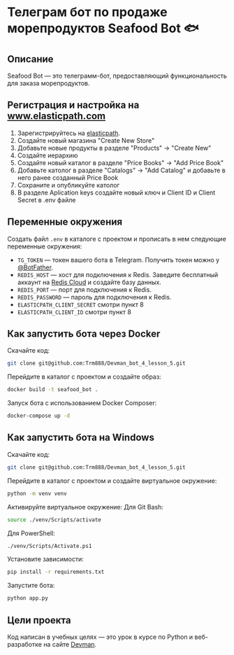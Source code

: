 # Телеграм бот по продаже морепродуктов Seafood Bot 🐟

## Описание
Seafood Bot — это телеграмм-бот, предоставляющий функциональность для заказа морепродуктов.

## Регистрация и настройка на www.elasticpath.com

1. Зарегистрируйтесь на [elasticpath](https://www.elasticpath.com/).
2. Создайте новый магазина  "Create New Store"
3. Добавьте новые продукты в разделе "Products" -> "Create New"
4. Создайте иерархию
5. Создайте новый каталог в разделе "Price Books" -> "Add Price Book"
6. Добавьте католог в разделе "Catalogs" -> "Add Catalog" и добавьте в него ранее созданный Price Book
7. Сохраните и опубликуйте католог
8. В разделе Aplication keys создайте новый ключ и Client ID и Client Secret в .env файле

## Переменные окружения
Создать файл `.env` в каталоге с проектом и прописать в нем следующие переменные окружения:

- `TG_TOKEN` — токен вашего бота в Telegram. Получить токен можно у [@BotFather](https://telegram.me/BotFather).
- `REDIS_HOST` — хост для подключения к Redis. Заведите бесплатный аккаунт на [Redis Cloud](https://app.redislabs.com/#/login) и создайте базу данных.
- `REDIS_PORT` — порт для подключения к Redis.
- `REDIS_PASSWORD` — пароль для подключения к Redis.
- `ELASTICPATH_CLIENT_SECRET` смотри пункт 8
- `ELASTICPATH_CLIENT_ID` смотри пункт 8

## Как запустить бота через Docker

Скачайте код:
```sh
git clone git@github.com:Trm888/Devman_bot_4_lesson_5.git
```

Перейдите в каталог с проектом и создайте образ:
```sh
docker build -t seafood_bot .
```

Запуск бота с использованием Docker Composer:
```sh
docker-compose up -d
```

## Как запустить бота на Windows

Скачайте код:
```sh
git clone git@github.com:Trm888/Devman_bot_4_lesson_5.git
```

Перейдите в каталог с проектом и создайте виртуальное окружение:
```sh
python -m venv venv
```

Активируйте виртуальное окружение:
Для Git Bash:
```sh
source ./venv/Scripts/activate
```
Для PowerShell:
```sh
./venv/Scripts/Activate.ps1
```


Установите зависимости:
```sh
pip install -r requirements.txt
```

Запустите бота:
```sh
python app.py
```

## Цели проекта

Код написан в учебных целях — это урок в курсе по Python и веб-разработке на сайте [Devman](https://dvmn.org). 
